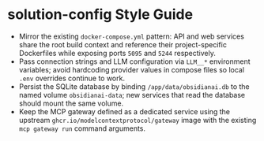 # solution-config Style Guide

- Mirror the existing `docker-compose.yml` pattern: API and web services share the root build context and reference their project-specific Dockerfiles while exposing ports `5095` and `5244` respectively.
- Pass connection strings and LLM configuration via `LLM__*` environment variables; avoid hardcoding provider values in compose files so local `.env` overrides continue to work.
- Persist the SQLite database by binding `/app/data/obsidianai.db` to the named volume `obsidianai-data`; new services that read the database should mount the same volume.
- Keep the MCP gateway defined as a dedicated service using the upstream `ghcr.io/modelcontextprotocol/gateway` image with the existing `mcp gateway run` command arguments.
